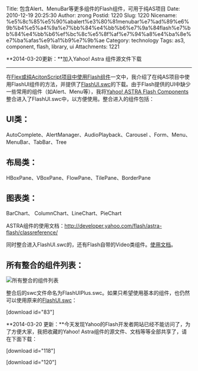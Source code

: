 Title: 包含Alert、MenuBar等更多组件的Flash组件，可用于纯AS项目
Date: 2010-12-19 20:25:30
Author: zrong
Postid: 1220
Slug: 1220
Nicename: %e5%8c%85%e5%90%abalert%e3%80%81menubar%e7%ad%89%e6%9b%b4%e5%a4%9a%e7%bb%84%e4%bb%b6%e7%9a%84flash%e7%bb%84%e4%bb%b6%ef%bc%8c%e5%8f%af%e7%94%a8%e4%ba%8e%e7%ba%afas%e9%a1%b9%e7%9b%ae
Category: technology
Tags: as3, component, flash, library, ui
Attachments: 1221

**2014-03-20更新：**加入Yahoo! Astra 组件源文件下载

------------------------------------------------------------------------

在[Flex或纯AcitonScript项目中使用Flash组件](/post/1192.htm)一文中，我介绍了在纯AS项目中使用FlashUI组件的方法，并提供了[FlashUI.swc](/download/79/)的下载。由于Flash提供的UI中缺少一些常用的组件（如Alert、Menu等），我将[Yahoo!
ASTRA Flash
Components](http://developer.yahoo.com/flash/astra-flash/)整合进入了FlashUI.swc中，以方便使用。整合进入的组件包括：

UI类：
------

AutoComplete、AlertManager、AudioPlayback、Carousel
、Form、Menu、MenuBar、TabBar、Tree

布局类：
--------

HBoxPane、VBoxPane、FlowPane、TilePane、BorderPane

图表类：
--------

BarChart、 ColumnChart、LineChart、PieChart

ASTRA组件的使用文档：<http://developer.yahoo.com/flash/astra-flash/classreference/>

同时整合进入FlashUI.swc的，还有Flash自带的Video类组件。[使用文档](http://help.adobe.com/zh_CN/Flash/CS5/AS3LR/fl/video/package-detail.html)。

所有整合的组件列表：
--------------------

![所有整合的组件列表](/wp-content/uploads/2010/12/flashui.png)

整合后的swc文件命名为FlashUIPlus.swc。如果只希望使用基本的组件，也仍然可以使用原来的[FlashUI.swc](/post/1192.htm)：

[download id="83"]

**2014-03-20
更新：**今天发现Yahoo的Flash开发者网站已经不能访问了，为了方便大家，我把收藏的Yahoo!
Astra组件的源文件、文档等等全部共享了，请在下面下载：

[download id="118"]

[download id="120"]


